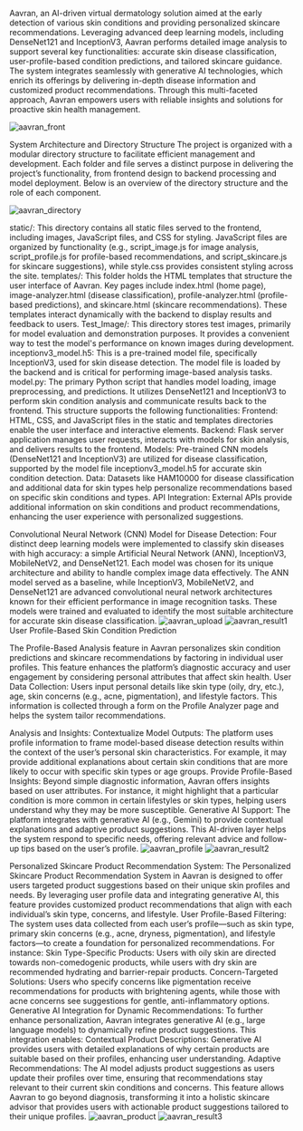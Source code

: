  Aavran, an AI-driven virtual dermatology solution aimed at the early detection of various skin conditions and providing personalized skincare recommendations. Leveraging advanced deep learning models, including DenseNet121 and InceptionV3, Aavran performs detailed image analysis to support several key functionalities: accurate skin disease classification, user-profile-based condition predictions, and tailored skincare guidance.
The system integrates seamlessly with generative AI technologies, which enrich its offerings by delivering in-depth disease information and customized product recommendations. Through this multi-faceted approach, Aavran empowers users with reliable insights and solutions for proactive skin health management.

![aavran_front](https://github.com/user-attachments/assets/beb36444-8955-4706-aa8b-edd13dc4f4b1)

System Architecture and Directory Structure
The project is organized with a modular directory structure to facilitate efficient management and development. Each folder and file serves a distinct purpose in delivering the project’s functionality, from frontend design to backend processing and model deployment. Below is an overview of the directory structure and the role of each component.

![aavran_directory](https://github.com/user-attachments/assets/f49d1272-5fb2-49b7-8283-f045e3aeb4cf)

static/: This directory contains all static files served to the frontend, including images, JavaScript files, and CSS for styling. JavaScript files are organized by functionality (e.g., script_image.js for image analysis, script_profile.js for profile-based recommendations, and script_skincare.js for skincare suggestions), while style.css provides consistent styling across the site.
templates/: This folder holds the HTML templates that structure the user interface of Aavran. Key pages include index.html (home page), image-analyzer.html (disease classification), profile-analyzer.html (profile-based predictions), and skincare.html (skincare recommendations). These templates interact dynamically with the backend to display results and feedback to users.
Test_Image/: This directory stores test images, primarily for model evaluation and demonstration purposes. It provides a convenient way to test the model's performance on known images during development.
inceptionv3_model.h5: This is a pre-trained model file, specifically InceptionV3, used for skin disease detection. The model file is loaded by the backend and is critical for performing image-based analysis tasks.
model.py: The primary Python script that handles model loading, image preprocessing, and predictions. It utilizes DenseNet121 and InceptionV3 to perform skin condition analysis and communicate results back to the frontend.
This structure supports the following functionalities:
Frontend: HTML, CSS, and JavaScript files in the static and templates directories enable the user interface and interactive elements.
Backend: Flask server application manages user requests, interacts with models for skin analysis, and delivers results to the frontend.
Models: Pre-trained CNN models (DenseNet121 and InceptionV3) are utilized for disease classification, supported by the model file inceptionv3_model.h5 for accurate skin condition detection.
Data: Datasets like HAM10000 for disease classification and additional data for skin types help personalize recommendations based on specific skin conditions and types.
API Integration: External APIs provide additional information on skin conditions and product recommendations, enhancing the user experience with personalized suggestions.

Convolutional Neural Network (CNN) Model for Disease Detection:
Four distinct deep learning models were implemented to classify skin diseases with high accuracy: a simple Artificial Neural Network (ANN), InceptionV3, MobileNetV2, and DenseNet121. Each model was chosen for its unique architecture and ability to handle complex image data effectively. The ANN model served as a baseline, while InceptionV3, MobileNetV2, and DenseNet121 are advanced convolutional neural network architectures known for their efficient performance in image recognition tasks. These models were trained and evaluated to identify the most suitable architecture for accurate skin disease classification.
![aavran_upload](https://github.com/user-attachments/assets/910327c2-a985-452a-a504-e0203005addd)
![aavran_result1](https://github.com/user-attachments/assets/52de30d7-6fb4-468e-a42e-877e93193729)
User Profile-Based Skin Condition Prediction

The Profile-Based Analysis feature in Aavran personalizes skin condition predictions and skincare recommendations by factoring in individual user profiles. This feature enhances the platform’s diagnostic accuracy and user engagement by considering personal attributes that affect skin health.
User Data Collection:
Users input personal details like skin type (oily, dry, etc.), age, skin concerns (e.g., acne, pigmentation), and lifestyle factors. This information is collected through a form on the Profile Analyzer page and helps the system tailor recommendations.

Analysis and Insights:
Contextualize Model Outputs: The platform uses profile information to frame model-based disease detection results within the context of the user’s personal skin characteristics. For example, it may provide additional explanations about certain skin conditions that are more likely to occur with specific skin types or age groups.
Provide Profile-Based Insights: Beyond simple diagnostic information, Aavran offers insights based on user attributes. For instance, it might highlight that a particular condition is more common in certain lifestyles or skin types, helping users understand why they may be more susceptible.
Generative AI Support:
The platform integrates with generative AI (e.g., Gemini) to provide contextual explanations and adaptive product suggestions. This AI-driven layer helps the system respond to specific needs, offering relevant advice and follow-up tips based on the user’s profile.
![aavran_profile](https://github.com/user-attachments/assets/3d678a6d-0f51-4f45-b6c0-d1e2555a2c67)
![aavran_result2](https://github.com/user-attachments/assets/209b1e70-00c2-41e6-91fb-25fd1fd6543f)

Personalized Skincare Product Recommendation System:
The Personalized Skincare Product Recommendation System in Aavran is designed to offer users targeted product suggestions based on their unique skin profiles and needs. By leveraging user profile data and integrating generative AI, this feature provides customized product recommendations that align with each individual’s skin type, concerns, and lifestyle.
User Profile-Based Filtering:
The system uses data collected from each user’s profile—such as skin type, primary skin concerns (e.g., acne, dryness, pigmentation), and lifestyle factors—to create a foundation for personalized recommendations. For instance:
Skin Type-Specific Products: Users with oily skin are directed towards non-comedogenic products, while users with dry skin are recommended hydrating and barrier-repair products.
Concern-Targeted Solutions: Users who specify concerns like pigmentation receive recommendations for products with brightening agents, while those with acne concerns see suggestions for gentle, anti-inflammatory options.
Generative AI Integration for Dynamic Recommendations:
To further enhance personalization, Aavran integrates generative AI (e.g., large language models) to dynamically refine product suggestions. This integration enables:
Contextual Product Descriptions: Generative AI provides users with detailed explanations of why certain products are suitable based on their profiles, enhancing user understanding.
Adaptive Recommendations: The AI model adjusts product suggestions as users update their profiles over time, ensuring that recommendations stay relevant to their current skin conditions and concerns.
This feature allows Aavran to go beyond diagnosis, transforming it into a holistic skincare advisor that provides users with actionable product suggestions tailored to their unique profiles.
![aavran_product](https://github.com/user-attachments/assets/dcf3c212-e00e-467f-987f-072be86b969c)
![aavran_result3](https://github.com/user-attachments/assets/8456f9f3-c92a-475a-8346-e591b0f72e39)

